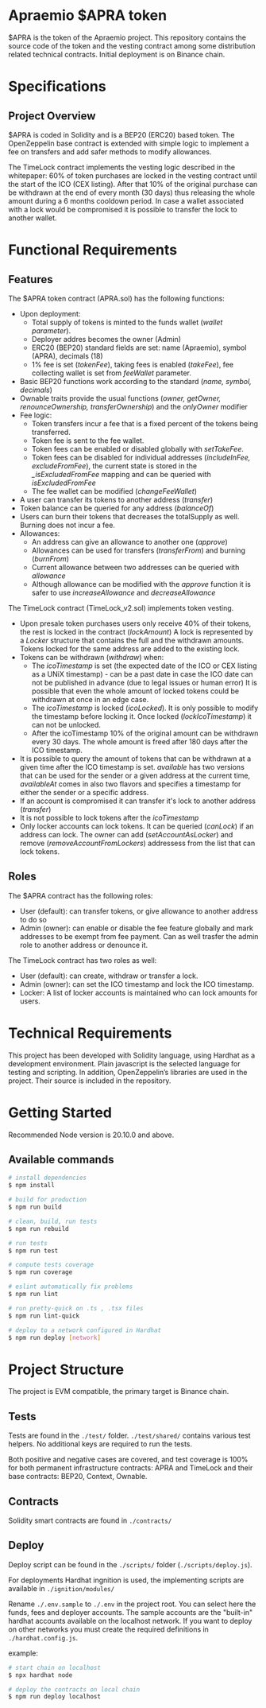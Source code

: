 
# Apraemio $APRA token

$APRA is the token of the Apraemio project. This repository contains the source code of the token and the vesting contract among some distribution related technical contracts. Initial deployment is on Binance chain.

# Specifications

## Project Overview

$APRA is coded in Solidity and is a BEP20 (ERC20) based token. The OpenZeppelin base contract is extended with simple logic to implement a fee on transfers and add safer methods to modify allowances.

The TimeLock contract implements the vesting logic described in the whitepaper: 60% of token purchases are locked in the vesting contract until the start of the ICO (CEX listing). After that 10% of the original purchase can be withdrawn at the end of every month (30 days) thus releasing the whole amount during a 6 months cooldown period. In case a wallet associated with a lock would be compromised it is possible to transfer the lock to another wallet.

# Functional Requirements

## Features

The $APRA token contract (APRA.sol) has the following functions:

- Upon deployment:
  - Total supply of tokens is minted to the funds wallet (*wallet parameter*).
  - Deployer addres becomes the owner (Admin)
  - ERC20 (BEP20) standard fields are set: name (Apraemio), symbol (APRA), decimals (18)
  - 1% fee is set (*tokenFee*), taking fees is enabled (*takeFee*), fee collecting wallet is set from *feeWallet* parameter.
- Basic BEP20 functions work according to the standard (*name, symbol, decimals*)
- Ownable traits provide the usual functions (*owner, getOwner, renounceOwnership, transferOwnership*) and the *onlyOwner* modifier
- Fee logic:
  - Token transfers incur a fee that is a fixed percent of the tokens being transferred.
  - Token fee is sent to the fee wallet.
  - Token fees can be enabled or disabled globally with *setTakeFee*.
  - Token fees can be disabled for individual addresses (*includeInFee, excludeFromFee*), the current state is stored in the *_isExcludedFromFee* mapping and can be queried with *isExcludedFromFee*
  - The fee wallet can be modified (*changeFeeWallet*)
- A user can transfer its tokens to another address (*transfer*)
- Token balance can be queried for any address (*balanceOf*)
- Users can burn their tokens that decreases the totalSupply as well. Burning does not incur a fee.
- Allowances:
  - An address can give an allowance to another one (*approve*)
  - Allowances can be used for transfers (*transferFrom*) and burning (*burnFrom*)
  - Current allowance between two addresses can be queried with *allowance*
  - Although allowance can be modified with the *approve* function it is safer to use *increaseAllowance* and *decreaseAllowance*

The TimeLock contract (TimeLock_v2.sol) implements token vesting.

- Upon presale token purchases users only receive 40% of their tokens, the rest is locked in the contract (*lockAmount*) A lock is represented by a *Locker* structure that contains the full and the withdrawn amounts. Tokens locked for the same address are added to the existing lock.
- Tokens can be withdrawn (*withdraw*) when:
  - The *icoTimestamp* is set (the expected date of the ICO or CEX listing as a UNiX timestamp) - can be a past date in case the ICO date can not be published in advance (due to legal issues or human error) It is possible that even the whole amount of locked tokens could be withdrawn at once in an edge case.
  - The *icoTimestamp* is locked (*icoLocked*). It is only possible to modify the timestamp before locking it. Once locked (*lockIcoTimestamp*) it can not be unlocked.
  - After the icoTimestamp 10% of the original amount can be withdrawn every 30 days. The whole amount is freed after 180 days after the ICO timestamp.
- It is possible to query the amount of tokens that can be withdrawn at a given time after the ICO timestamp is set. *available* has two versions that can be used for the sender or a given address at the current time, *availableAt* comes in also two flavors and specifies a timestamp for either the sender or a specific address.
- If an account is compromised it can transfer it's lock to another address (*transfer*)
- It is not possible to lock tokens after the *icoTimestamp*
- Only locker accounts can lock tokens. It can be queried (*canLock*) if an address can lock. The owner can add (*setAccountAsLocker*) and remove (*removeAccountFromLockers*) addressess from the list that can lock tokens.

## Roles

The $APRA contract has the following roles:

- User (default): can transfer tokens, or give allowance to another address to do so
- Admin (owner): can enable or disable the fee feature globally and mark addresses to be exempt from fee payment. Can as well trasfer the admin role to another address or denounce it.

The TimeLock contract has two roles as well:

- User (default): can create, withdraw or transfer a lock.
- Admin (owner): can set the ICO timestamp and lock the ICO timestamp.
- Locker: A list of locker accounts is maintained who can lock amounts for users. 

# Technical Requirements

 This project has been developed with Solidity language, using Hardhat as a
 development environment. Plain javascript is the selected language for testing and
 scripting.
 In addition, OpenZeppelin’s libraries are used in the project. Their source is included in the repository.

# Getting Started

Recommended Node version is 20.10.0 and above.

## Available commands

```bash
# install dependencies
$ npm install

# build for production
$ npm run build

# clean, build, run tests
$ npm run rebuild

# run tests
$ npm run test

# compute tests coverage
$ npm run coverage

# eslint automatically fix problems
$ npm run lint

# run pretty-quick on .ts , .tsx files
$ npm run lint-quick

# deploy to a network configured in Hardhat
$ npm run deploy [network]
```

# Project Structure

The project is EVM compatible, the primary target is Binance chain.

## Tests

Tests are found in the `./test/` folder. `./test/shared/` contains various test helpers. No additional keys are required to run the tests.

Both positive and negative cases are covered, and test coverage is 100% for both permanent infrastructure contracts: APRA and TimeLock and their base contracts: BEP20, Context, Ownable.

## Contracts

Solidity smart contracts are found in `./contracts/`

## Deploy

Deploy script can be found in the `./scripts/` folder (`./scripts/deploy.js`).

For deployments Hardhat ingnition is used, the implementing scripts are available in `./ignition/modules/`

Rename `./.env.sample` to `./.env` in the project root.
You can select here the funds, fees and deployer accounts. The sample accounts are the "built-in" hardhat accounts available on the localhost network. If you want to deploy on other networks you must create the required definitions in `./hardhat.config.js`.

example:

```bash
# start chain on localhost
$ npx hardhat node

# deploy the contracts on local chain
$ npm run deploy localhost
```
